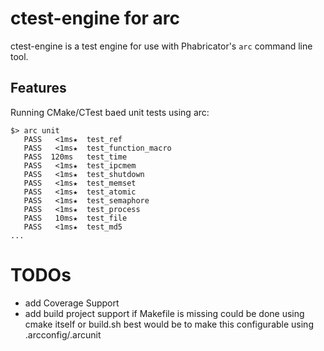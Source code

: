 # ctest-engine for arc

ctest-engine is a test engine for use with Phabricator's `arc` command line tool.

## Features

Running CMake/CTest baed unit tests using arc:

```
$> arc unit
   PASS   <1ms★  test_ref
   PASS   <1ms★  test_function_macro
   PASS  120ms   test_time
   PASS   <1ms★  test_ipcmem
   PASS   <1ms★  test_shutdown
   PASS   <1ms★  test_memset
   PASS   <1ms★  test_atomic
   PASS   <1ms★  test_semaphore
   PASS   <1ms★  test_process
   PASS   10ms★  test_file
   PASS   <1ms★  test_md5
...
```

# TODOs

* add Coverage Support
* add build project support if Makefile is missing
  could be done using cmake itself or build.sh
  best would be to make this configurable using .arcconfig/.arcunit

